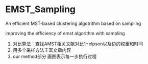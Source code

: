 # EMST_Sampling
An efficient MST-based clustering algotrithm based on sampling

improving the efficiency of emst algorithm with sampling
1. 对比算法：查找AMST相关文献对比1+elpson以及边的权重和时间
2. 用多个采样方法丰富文章内容
3. our method部分 画图表示每一步执行过程
